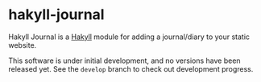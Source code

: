 hakyll-journal
==============

Hakyll Journal is a [Hakyll](http://jaspervdj.be/hakyll/) module for adding a
journal/diary to your static website.

This software is under initial development, and no versions have been released
yet.  See the `develop` branch to check out development progress.

